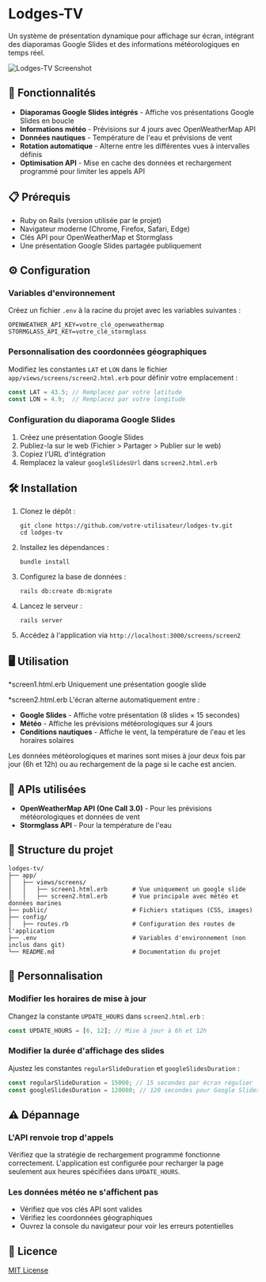 # Lodges-TV

Un système de présentation dynamique pour affichage sur écran, intégrant des diaporamas Google Slides et des informations météorologiques en temps réel.

![Lodges-TV Screenshot](https://votre-url-screenshot.example.com/screenshot.png)

## 🚀 Fonctionnalités

- **Diaporamas Google Slides intégrés** - Affiche vos présentations Google Slides en boucle
- **Informations météo** - Prévisions sur 4 jours avec OpenWeatherMap API
- **Données nautiques** - Température de l'eau et prévisions de vent
- **Rotation automatique** - Alterne entre les différentes vues à intervalles définis
- **Optimisation API** - Mise en cache des données et rechargement programmé pour limiter les appels API

## 📋 Prérequis

- Ruby on Rails (version utilisée par le projet)
- Navigateur moderne (Chrome, Firefox, Safari, Edge)
- Clés API pour OpenWeatherMap et Stormglass
- Une présentation Google Slides partagée publiquement

## ⚙️ Configuration

### Variables d'environnement

Créez un fichier `.env` à la racine du projet avec les variables suivantes :

```
OPENWEATHER_API_KEY=votre_clé_openweathermap
STORMGLASS_API_KEY=votre_clé_stormglass
```

### Personnalisation des coordonnées géographiques

Modifiez les constantes `LAT` et `LON` dans le fichier `app/views/screens/screen2.html.erb` pour définir votre emplacement :

```javascript
const LAT = 43.5; // Remplacez par votre latitude
const LON = 4.9;  // Remplacez par votre longitude
```

### Configuration du diaporama Google Slides

1. Créez une présentation Google Slides
2. Publiez-la sur le web (Fichier > Partager > Publier sur le web)
3. Copiez l'URL d'intégration
4. Remplacez la valeur `googleSlidesUrl` dans `screen2.html.erb`

## 🛠 Installation

1. Clonez le dépôt :
   ```
   git clone https://github.com/votre-utilisateur/lodges-tv.git
   cd lodges-tv
   ```

2. Installez les dépendances :
   ```
   bundle install
   ```

3. Configurez la base de données :
   ```
   rails db:create db:migrate
   ```

4. Lancez le serveur :
   ```
   rails server
   ```

5. Accédez à l'application via `http://localhost:3000/screens/screen2`

## 🖥️ Utilisation

*screen1.html.erb
Uniquement une présentation google slide


*screen2.html.erb
L'écran alterne automatiquement entre :
- **Google Slides** - Affiche votre présentation (8 slides × 15 secondes)
- **Météo** - Affiche les prévisions météorologiques sur 4 jours
- **Conditions nautiques** - Affiche le vent, la température de l'eau et les horaires solaires

Les données météorologiques et marines sont mises à jour deux fois par jour (6h et 12h) ou au rechargement de la page si le cache est ancien.

## 🔄 APIs utilisées

- **OpenWeatherMap API (One Call 3.0)** - Pour les prévisions météorologiques et données de vent
- **Stormglass API** - Pour la température de l'eau

## 📁 Structure du projet

```
lodges-tv/
├── app/
│   ├── views/screens/
│   │   ├── screen1.html.erb       # Vue uniquement un google slide
│   │   ├── screen2.html.erb       # Vue principale avec météo et données marines
├── public/                        # Fichiers statiques (CSS, images)
├── config/
│   ├── routes.rb                  # Configuration des routes de l'application
├── .env                           # Variables d'environnement (non inclus dans git)
└── README.md                      # Documentation du projet
```

## 🔧 Personnalisation

### Modifier les horaires de mise à jour

Changez la constante `UPDATE_HOURS` dans `screen2.html.erb` :

```javascript
const UPDATE_HOURS = [6, 12]; // Mise à jour à 6h et 12h
```

### Modifier la durée d'affichage des slides

Ajustez les constantes `regularSlideDuration` et `googleSlidesDuration` :

```javascript
const regularSlideDuration = 15000; // 15 secondes par écran régulier
const googleSlidesDuration = 120000; // 120 secondes pour Google Slides
```

## ⚠️ Dépannage

### L'API renvoie trop d'appels

Vérifiez que la stratégie de rechargement programmé fonctionne correctement. L'application est configurée pour recharger la page seulement aux heures spécifiées dans `UPDATE_HOURS`.

### Les données météo ne s'affichent pas

- Vérifiez que vos clés API sont valides
- Vérifiez les coordonnées géographiques
- Ouvrez la console du navigateur pour voir les erreurs potentielles

## 📄 Licence

[MIT License](LICENSE)
